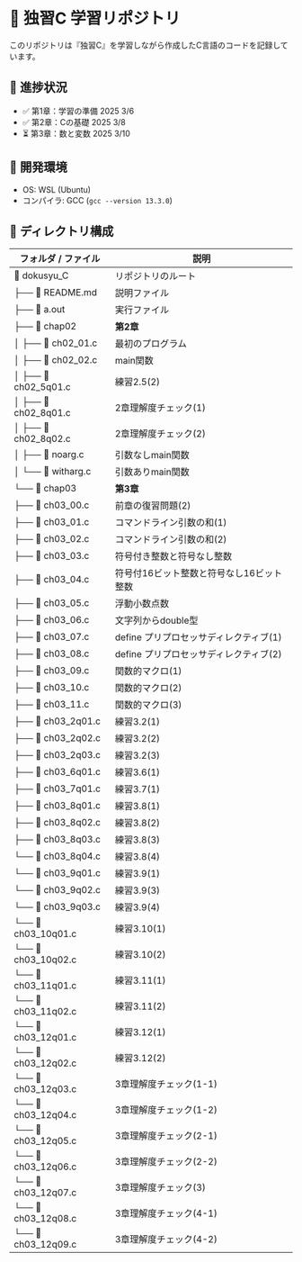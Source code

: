 # 📘 独習C 学習リポジトリ

このリポジトリは『独習C』を学習しながら作成したC言語のコードを記録しています。

## 📖 進捗状況
- ✅ 第1章：学習の準備 2025 3/6
- ✅ 第2章：Cの基礎 2025 3/8
- ⏳ 第3章：数と変数 2025 3/10

## 🔧 開発環境
- OS: WSL (Ubuntu)
- コンパイラ: GCC (`gcc --version 13.3.0`)

## 📂 ディレクトリ構成
| フォルダ / ファイル | 説明 |
|----------------|-----------------------------------|
| 📂 dokusyu_C | リポジトリのルート |
| ├── 📄 README.md | 説明ファイル |
| ├── 🚀 a.out | 実行ファイル |
| ├── 📂 chap02 | **第2章** |
| │   ├── 📄 ch02_01.c | 最初のプログラム |
| │   ├── 📄 ch02_02.c | main関数 |
| │   ├── 📄 ch02_5q01.c | 練習2.5(2)|
| │   ├── 📄 ch02_8q01.c | 2章理解度チェック(1)|
| │   ├── 📄 ch02_8q02.c | 2章理解度チェック(2)|
| │   ├── 📄 noarg.c | 引数なしmain関数 |
| │   └── 📄 witharg.c | 引数ありmain関数 |
| └── 📂 chap03 | **第3章** |
|     ├── 📄 ch03_00.c | 前章の復習問題(2) |
|     ├── 📄 ch03_01.c | コマンドライン引数の和(1) |
|     ├── 📄 ch03_02.c | コマンドライン引数の和(2) |
|     ├── 📄 ch03_03.c | 符号付き整数と符号なし整数 |
|     ├── 📄 ch03_04.c | 符号付16ビット整数と符号なし16ビット整数 |
|     ├── 📄 ch03_05.c | 浮動小数点数 |
|     ├── 📄 ch03_06.c | 文字列からdouble型 |
|     ├── 📄 ch03_07.c | define プリプロセッサディレクティブ(1)|
|     ├── 📄 ch03_08.c | define プリプロセッサディレクティブ(2)|
|     ├── 📄 ch03_09.c | 関数的マクロ(1)|
|     ├── 📄 ch03_10.c | 関数的マクロ(2)|
|     ├── 📄 ch03_11.c | 関数的マクロ(3)|
|     ├── 📄 ch03_2q01.c | 練習3.2(1) |
|     ├── 📄 ch03_2q02.c | 練習3.2(2) |
|     ├── 📄 ch03_2q03.c | 練習3.2(3) |
|     ├── 📄 ch03_6q01.c | 練習3.6(1) |
|     ├── 📄 ch03_7q01.c | 練習3.7(1) |
|     ├── 📄 ch03_8q01.c | 練習3.8(1) |
|     ├── 📄 ch03_8q02.c | 練習3.8(2) |
|     ├── 📄 ch03_8q03.c | 練習3.8(3) |
|     └── 📄 ch03_8q04.c | 練習3.8(4) |
|     └── 📄 ch03_9q01.c | 練習3.9(1) |
|     └── 📄 ch03_9q02.c | 練習3.9(3) |
|     └── 📄 ch03_9q03.c | 練習3.9(4) |
|     └── 📄 ch03_10q01.c | 練習3.10(1) |
|     └── 📄 ch03_10q02.c | 練習3.10(2) |
|     └── 📄 ch03_11q01.c | 練習3.11(1) |
|     └── 📄 ch03_11q02.c | 練習3.11(2) |
|     └── 📄 ch03_12q01.c | 練習3.12(1) |
|     └── 📄 ch03_12q02.c | 練習3.12(2) |
|     └── 📄 ch03_12q03.c | 3章理解度チェック(1-1) |
|     └── 📄 ch03_12q04.c | 3章理解度チェック(1-2) |
|     └── 📄 ch03_12q05.c | 3章理解度チェック(2-1) |
|     └── 📄 ch03_12q06.c | 3章理解度チェック(2-2) |
|     └── 📄 ch03_12q07.c | 3章理解度チェック(3) |
|     └── 📄 ch03_12q08.c | 3章理解度チェック(4-1) |
|     └── 📄 ch03_12q09.c | 3章理解度チェック(4-2) |

